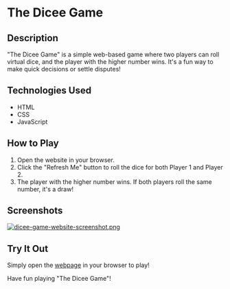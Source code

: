 # The Dicee Game

## Description
"The Dicee Game" is a simple web-based game where two players can roll virtual dice, and the player with the higher number wins. It's a fun way to make quick decisions or settle disputes!

## Technologies Used
- HTML
- CSS
- JavaScript

## How to Play
1. Open the website in your browser.
2. Click the "Refresh Me" button to roll the dice for both Player 1 and Player 2.
3. The player with the higher number wins. If both players roll the same number, it's a draw!

## Screenshots
[![dicee-game-website-screenshot.png](https://i.postimg.cc/Cx7LGcfL/dicee-game-website-screenshot.png)](https://postimg.cc/87FSDBHq)

## Try It Out
Simply open the [webpage](https://your-website-url.com) in your browser to play!

Have fun playing "The Dicee Game"!
